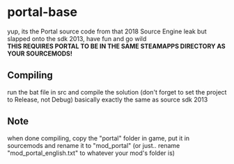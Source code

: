 # portal-base
yup, its the Portal source code from that 2018 Source Engine leak but slapped onto the sdk 2013, have fun and go wild<BR>
**THIS REQUIRES PORTAL TO BE IN THE SAME STEAMAPPS DIRECTORY AS YOUR SOURCEMODS!**
## Compiling
run the bat file in src and compile the solution (don't forget to set the project to Release, not Debug)
basically exactly the same as source sdk 2013

## Note
when done compiling, copy the "portal" folder in game, put it in sourcemods and rename it to "mod_portal" (or just.. rename "mod_portal_english.txt" to whatever your mod's folder is)
